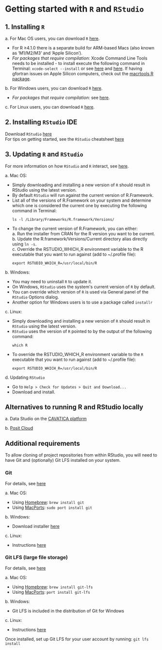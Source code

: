 # Getting started with `R` and `RStudio`

## 1. Installing `R`

a. For Mac OS users, you can download `R` [here](https://cran.r-project.org/bin/macosx/).  
   - For R ≥4.1.0 there is a separate build for ARM-based Macs (also known as ‘M1/M2/M3’ and ‘Apple Silicon’).  
   - _For packages that require compilation:_ Xcode Command Line Tools needs to be installed - to install execute the following command in Terminal: `xcode-select --install` or see [here](https://cran.r-project.org/bin/macosx/tools/) and [here](https://mac.install.guide/commandlinetools). If having gfortran issues on Apple Silicon computers, check out the [macrtools R package](https://github.com/coatless-mac/macrtools/).   

b. For Windows users, you can download `R` [here](https://cran.r-project.org/bin/windows/base/).  
   - _For packages that require compilation:_ see [here](https://cran.r-project.org/bin/windows/Rtools/).  

c. For Linux users, you can download `R` [here](https://cran.rstudio.com/bin/linux/).  

## 2. Installing `RStudio` IDE  
Download `RStudio` [here](https://posit.co/download/rstudio-desktop/)  
For tips on getting started, see the `RStudio` cheatsheet [here](https://rstudio.github.io/cheatsheets/html/rstudio-ide.html)  

## 3. Updating `R` and `RStudio`  

For more information on how `RStudio` and `R` interact, see [here](https://support.posit.co/hc/en-us/articles/200486138-Changing-R-versions-for-the-RStudio-Desktop-IDE).  

a. Mac OS:
   - Simply downloading and installing a new version of `R` should result in RStudio using the latest version.  
   - By default `RStudio` will run against the current version of R.Framework.  
   - List all of the versions of R.Framework on your system and determine which one is considered the current one by executing the following command in Terminal:
		```
		ls -l /Library/Frameworks/R.framework/Versions/
		```
   - To change the current version of R.Framework, you can either:  
     a. Run the installer from CRAN for the R version you want to be current.  
     b. Update the R.framework/Versions/Current directory alias directly using `ln -s`.  
	  c. Override the RSTUDIO_WHICH_R environment variable to the R executable that you want to run against (add to ~/.profile file):
		```
		export RSTUDIO_WHICH_R=/usr/local/bin/R
		```

b. Windows:
   - You may need to uninstall `R` to update it.  
   - On Windows, `RStudio` uses the system's current version of `R` by default.
   - You can override which version of `R` is used via General panel of the `RStudio` Options dialog.
   - Another option for Windows users is to use a package called `installr`

c. Linux:
   - Simply downloading and installing a new version of `R` should result in `RStudio` using the latest version.  
   - `RStudio` uses the version of `R` pointed to by the output of the following command:
		```
		which R
		```
   - To override the RSTUDIO_WHICH_R environment variable to the `R` executable that you want to run against (add to ~/.profile file):
		```
		export RSTUDIO_WHICH_R=/usr/local/bin/R
		```

d. Updating `RStudio`
   - Go to `Help > Check for Updates > Quit and Download...`  
   - Download and install.  


## Alternatives to running R and RStudio locally
a. Data Studio on the [CAVATICA platform](https://cavatica.sbgenomics.com/)

b. [Posit Cloud](https://posit.cloud/plans/free)


## Additional requirements
To allow cloning of project repositories from within RStudio, you will need to have Git and (optionally) Git LFS installed on your system. 

### Git
For details, see [here](https://git-scm.com/downloads)  

a. Mac OS:  
   - Using [Homebrew](https://brew.sh/): `brew install git`   
   - Using [MacPorts](https://www.macports.org/): `sudo port install git`   

b. Windows:  
   - Download installer [here](https://git-scm.com/download/win)  

c. Linux:  
   - Instructions [here](https://git-scm.com/download/linux)  

### Git LFS (large file storage)  
For details, see [here](https://git-lfs.com/)  

a. Mac OS:  
   - Using [Homebrew](https://brew.sh/): `brew install git-lfs`   
   - Using [MacPorts](https://www.macports.org/): `port install git-lfs`   

b. Windows:  
   - Git LFS is included in the distribution of Git for Windows  

c. Linux:  
   - Instructions [here](https://github.com/git-lfs/git-lfs/blob/main/INSTALLING.md)  

Once installed, set up Git LFS for your user account by running:
`git lfs install`

